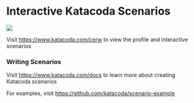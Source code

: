 # Interactive Katacoda Scenarios

[![](http://shields.katacoda.com/katacoda/cerw/count.svg)](https://www.katacoda.com/cerw "Get your profile on Katacoda.com")

Visit https://www.katacoda.com/cerw to view the profile and interactive scenarios

### Writing Scenarios
Visit https://www.katacoda.com/docs to learn more about creating Katacoda scenarios

For examples, visit https://github.com/katacoda/scenario-example
